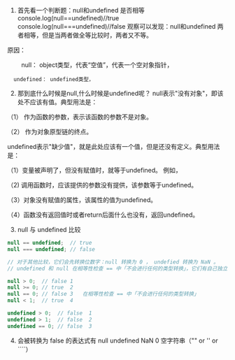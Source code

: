 <!--
 * @Author: tim
 * @Date: 2020-06-24 18:04:13
 * @LastEditors: tim
 * @LastEditTime: 2020-09-21 16:56:49
 * @Description: 
-->
1. 首先看一个判断题：null和undefined 是否相等
    console.log(null==undefined)//true
    console.log(null===undefined)//false
观察可以发现：null和undefined 两者相等，但是当两者做全等比较时，两者又不等。

原因：

　　  null： object类型，代表“空值”，代表一个空对象指针，

      undefined： undefined类型，
 

2. 那到底什么时候是null,什么时候是undefined呢？
   null表示"没有对象"，即该处不应该有值。典型用法是：

（1） 作为函数的参数，表示该函数的参数不是对象。

（2） 作为对象原型链的终点。

undefined表示"缺少值"，就是此处应该有一个值，但是还没有定义。典型用法是：

（1）变量被声明了，但没有赋值时，就等于undefined。 例如，

（2) 调用函数时，应该提供的参数没有提供，该参数等于undefined。

（3）对象没有赋值的属性，该属性的值为undefined。

（4）函数没有返回值时或者return后面什么也没有，返回undefined。

3. null 与 undefined 比较

```js 
null == undefined;  // true
null === undefined; // false

// 对于其他比较，它们会先转换位数字：null 转换为 0 ， undefied 转换为 NaN 。
// undefined 和 null 在相等性检查 == 中「不会进行任何的类型转换」，它们有自己独立的比较规则，所以除了它们之间互等外，不会等于任何其他的值。

null > 0;  // false 1
null >= 0; // true  2
null == 0; // false 3   在相等性检查 == 中「不会进行任何的类型转换」
null < 1;  // true  4

undefined > 0;  // false  1
undefined > 1;  // false  2
undefined == 0; // false  3

```
4. 会被转换为 false 的表达式有
null undefined NaN 0 空字符串（"" or '' or ````）